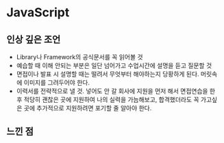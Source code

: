 # JavaScript

## 인상 깊은 조언
- Library나 Framework의 공식문서를 꼭 읽어볼 것
- 예습할 때 이해 안되는 부분은 일단 넘어가고 수업시간에 설명을 듣고 질문할 것
- 면접이나 발표 시 설명할 때는 떨려서 무엇부터 해야하는지 당황하게 된다. 머릿속에 이미지를 그려두어야 한다.
- 이력서를 전략적으로 낼 것. 넣어도 안 갈 회사에 지원을 먼저 해서 면접연습을 한 후 적당히 괜찮은 곳에 지원하여 나의 실력을 가늠해보고, 합격했더라도 꼭 가고싶은 곳에 추가적으로 지원하려면 포기할 줄 알아야 한다.



## 느낀 점
